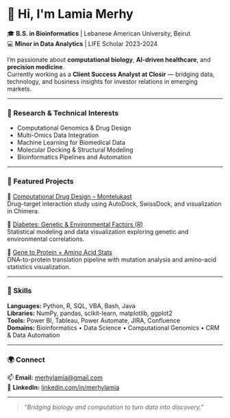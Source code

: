 # 👋 Hi, I'm Lamia Merhy  

🎓 **B.S. in Bioinformatics** | Lebanese American University, Beirut  
💻 **Minor in Data Analytics** | LIFE Scholar 2023-2024  

I’m passionate about **computational biology**, **AI-driven healthcare**, and **precision medicine**.  
Currently working as a **Client Success Analyst at Closir** — bridging data, technology, and business insights for investor relations in emerging markets.  

---

### 🧬 Research & Technical Interests
- Computational Genomics & Drug Design  
- Multi-Omics Data Integration  
- Machine Learning for Biomedical Data  
- Molecular Docking & Structural Modeling  
- Bioinformatics Pipelines and Automation  

---

### 🧠 Featured Projects
🔹 [Computational Drug Design – Montelukast](https://github.com/merhylamia/computational-drug-design-montelukast)  
Drug–target interaction study using AutoDock, SwissDock, and visualization in Chimera.

🔹 [Diabetes: Genetic & Environmental Factors (R)](https://github.com/merhylamia/r-diabetes-genetics-environment)  
Statistical modeling and data visualization exploring genetic and environmental correlations.

🔹 [Gene to Protein + Amino Acid Stats](https://github.com/merhylamia/gene-to-protein-aa-stats)  
DNA-to-protein translation pipeline with mutation analysis and amino-acid statistics visualization.

---

### 🧰 Skills
**Languages:** Python, R, SQL, VBA, Bash, Java  
**Libraries:** NumPy, pandas, scikit-learn, matplotlib, ggplot2  
**Tools:** Power BI, Tableau, Power Automate, JIRA, Confluence  
**Domains:** Bioinformatics • Data Science • Computational Genomics • CRM & Data Automation  

---

### 🌍 Connect
📫 **Email:** [merhylamia@gmail.com](mailto:merhylamia@gmail.com)  
🔗 **LinkedIn:** [linkedin.com/in/merhylamia](https://linkedin.com/in/merhylamia)

---

> *“Bridging biology and computation to turn data into discovery.”*
